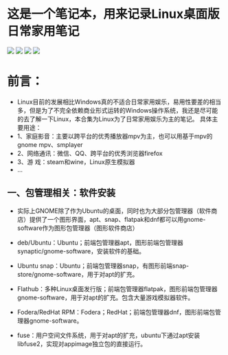 # 这是一个笔记本，用来记录Linux桌面版日常家用笔记

![](https://github.com/redomCL/Linux-desktop-note/blob/main/Ubuntu.png)
![](https://github.com/redomCL/Linux-desktop-note/blob/main/duckstation.png)
![](https://github.com/redomCL/Linux-desktop-note/blob/main/gnome-software.png)
![](https://github.com/redomCL/Linux-desktop-note/blob/main/synaptic.png)

# 前言：
* Linux目前的发展相比Windows真的不适合日常家用娱乐，易用性要差的相当多，但是为了不完全依赖商业形式运转的Windows操作系统，我还是尽可能的去了解一下Linux，本合集为Linux为了日常家用娱乐为主的笔记。 具体主要用途：
*  1、家庭影音：主要以跨平台的优秀播放器mpv为主，也可以用基于mpv的gnome mpv、smplayer
*  2、网络通讯：微信、QQ、跨平台的优秀浏览器firefox
*  3、游   戏：steam和wine，Linux原生模拟器
*  ...

## 一、包管理相关：软件安装
* 实际上GNOME除了作为Ubuntu的桌面，同时也为大部分包管理器（软件商店）提供了一个图形界面，apt、snap、flatpak和dnf都可以用gnome-software作为图形包管理器（图形软件商店）

* deb/Ubuntu：Ubuntu；前端包管理器apt，图形前端包管理器synaptic/gnome-software，安装软件的基础。

* Ubuntu snap：Ubuntu；前端包管理器snap，有图形前端snap-store/gnome-software，用于对apt的扩充。

* Flathub：多种Linux桌面发行版；前端包管理器flatpak，图形前端包管理器gnome-software，用于对apt的扩充。包含大量游戏模拟器软件。

* Fodera/RedHat RPM：Fodera；RedHat；前端包管理器dnf，图形前端包管理器gnome-software。

* fuse：用户空间文件系统，用于对apt的扩充，ubuntu下通过apt安装libfuse2，实现对appimage独立包的直接运行。
